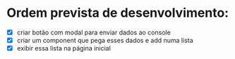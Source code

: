 # Ordem prevista de desenvolvimento:

- [X] criar botão com modal para enviar dados ao console
- [X] criar um component que pega esses dados e add numa lista
- [X] exibir essa lista na página inicial